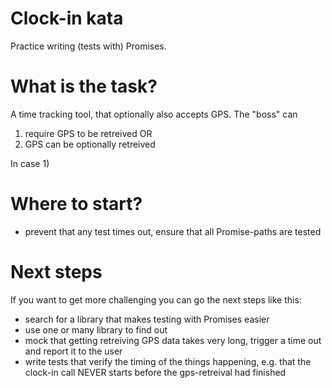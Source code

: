 # Clock-in kata

Practice writing (tests with) Promises.

# What is the task?

A time tracking tool, that optionally also accepts GPS.
The "boss" can 
1) require GPS to be retreived OR
2) GPS can be optionally retreived

In case 1) 

# Where to start?

- prevent that any test times out, ensure that all Promise-paths
  are tested

# Next steps

If you want to get more challenging you can go the next steps like this:
- search for a library that makes testing with Promises easier
- use one or many library to find out
- mock that getting retreiving GPS data takes very long, trigger a time out
  and report it to the user
- write tests that verify the timing of the things happening, e.g.
  that the clock-in call NEVER starts before the gps-retreival had
  finished
